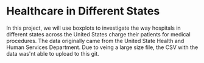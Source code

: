 # Healthcare in Different States
In this project, we will use boxplots to investigate the way hospitals in different states across the United States charge their patients for medical procedures. The data originally came from the United State Health and Human Services Department. Due to veing a large size file, the CSV with the data was'nt able to upload to this git. 
